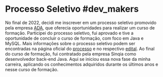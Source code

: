 # Processo Seletivo #dev_makers
No final de 2022, decidi me inscrever em um processo seletivo promovido pela empresa [ADA](https://ada.tech/sou-aluno), que oferecia oportunidades para realizar um curso de formação. Participei do processo seletivo, fui aprovado e tive a oportunidade de concluir o curso de formação, com foco em Java e MySQL. Mais informações sobre o processo seletivo podem ser encontradas na página oficial do [processo](https://letscode.com.br/processos-seletivos/dev-makers) e no respectivo [edital](https://github.com/Wesley-Faveron/CursoFormacao-DevMakers/blob/main/edital.pdf).
Ao final do curso de formação, fui contratado pela empresa Sinqia como desenvolvedor back-end Java. Aqui se iniciou essa nova fase da minha carreira, aplicando os conhecimentos adquiridos durante os últimos anos e nesse curso de formação.
